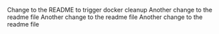 
Change to the README to trigger docker cleanup
Another change to the readme file
Another change to the readme file
Another change to the readme file

